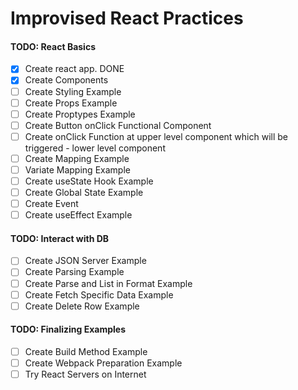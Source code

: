 # Improvised React Practices

#### TODO: React Basics
- [x] Create react app. DONE
- [x] Create Components
- [ ] Create Styling Example
- [ ] Create Props Example
- [ ] Create Proptypes Example
- [ ] Create Button onClick Functional Component 
- [ ] Create onClick Function at upper level component which will be triggered - lower level component
- [ ] Create Mapping Example
- [ ] Variate Mapping Example
- [ ] Create useState Hook Example
- [ ] Create Global State Example
- [ ] Create Event
- [ ] Create useEffect Example

#### TODO: Interact with DB
- [ ] Create JSON Server Example
- [ ] Create Parsing Example
- [ ] Create Parse and List in Format Example
- [ ] Create Fetch Specific Data Example
- [ ] Create Delete Row Example
#### TODO: Finalizing Examples
- [ ] Create Build Method Example
- [ ] Create Webpack Preparation Example
- [ ] Try React Servers on Internet